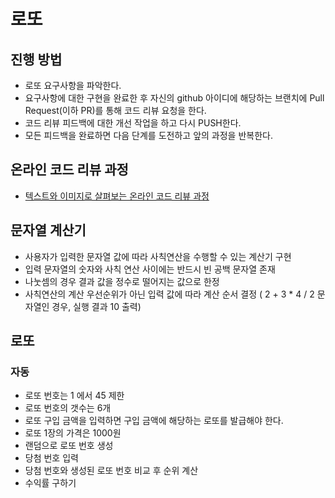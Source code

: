 # 로또

## 진행 방법

* 로또 요구사항을 파악한다.
* 요구사항에 대한 구현을 완료한 후 자신의 github 아이디에 해당하는 브랜치에 Pull Request(이하 PR)를 통해 코드 리뷰 요청을 한다.
* 코드 리뷰 피드백에 대한 개선 작업을 하고 다시 PUSH한다.
* 모든 피드백을 완료하면 다음 단계를 도전하고 앞의 과정을 반복한다.

## 온라인 코드 리뷰 과정

* [텍스트와 이미지로 살펴보는 온라인 코드 리뷰 과정](https://github.com/next-step/nextstep-docs/tree/master/codereview)

## 문자열 계산기

- 사용자가 입력한 문자열 값에 따라 사칙연산을 수행할 수 있는 계산기 구현
- 입력 문자열의 숫자와 사칙 연산 사이에는 반드시 빈 공백 문자열 존재
- 나눗셈의 경우 결과 값을 정수로 떨어지는 값으로 한정
- 사칙연산의 계산 우선순위가 아닌 입력 값에 따라 계산 순서 결정 ( 2 + 3 * 4 / 2 문자열인 경우, 실행 결과 10 출력)


## 로또 

### 자동

- 로또 번호는 1 에서 45 제한
- 로또 번호의 갯수는 6개
- 로또 구입 금액을 입력하면 구입 금액에 해당하는 로또를 발급해야 한다.
- 로또 1장의 가격은 1000원
- 랜덤으로 로또 번호 생성
- 당첨 번호 입력
- 당첨 번호와 생성된 로또 번호 비교 후 순위 계산
- 수익률 구하기


